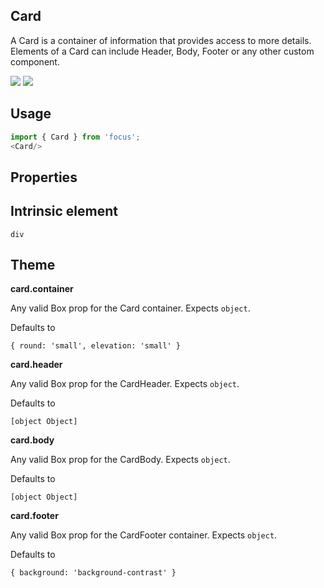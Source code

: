 ## Card
A Card is a container of information that provides access to more 
      details. Elements of a Card can include Header, Body, Footer or any 
      other custom component.

[![](https://cdn-images-1.medium.com/fit/c/120/120/1*TD1P0HtIH9zF0UEH28zYtw.png)](https://storybook.grommet.io/?selectedKind=Card&full=0&addons=0&stories=1&panelRight=0) [![](https://codesandbox.io/static/img/play-codesandbox.svg)](https://codesandbox.io/s/github/grommet/grommet-sandbox?initialpath=/card&module=%2Fsrc%2FCard.js)
## Usage

```javascript
import { Card } from 'focus';
<Card/>
```

## Properties

  
## Intrinsic element

```
div
```
## Theme
  
**card.container**

Any valid Box prop for the Card container. Expects `object`.

Defaults to

```
{ round: 'small', elevation: 'small' }
```

**card.header**

Any valid Box prop for the CardHeader. Expects `object`.

Defaults to

```
[object Object]
```

**card.body**

Any valid Box prop for the CardBody. Expects `object`.

Defaults to

```
[object Object]
```

**card.footer**

Any valid Box prop for the CardFooter container. Expects `object`.

Defaults to

```
{ background: 'background-contrast' }
```
